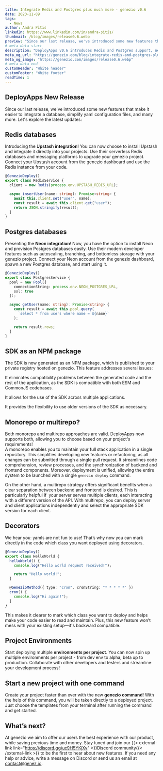 ```yaml
---
title: Integrate Redis and Postgres plus much more - genezio v0.6
date: 2023-11-09
tags:
  - News
author: Andra Pitis
linkedIn: https://www.linkedin.com/in/andra-pitis/
thumbnail: /blog/images/release0.6.webp
preview: "Since our last release, we've introduced some new features that make it easier to integrate a database, simplify yaml configuration files, and many more. Let's explore the latest updates"
# meta data start
description: "DeployApps v0.6 introduces Redis and Postgres support, new SDK features, and easier project setup. Discover the latest updates!"
meta_og_url: "https://genezio.com/blog/integrate-redis-and-postgres-plus-much-more-genezio-v0.6/"
meta_og_image: "https://genezio.com/images/release0.6.webp"
# meta data end
customHeader: "White header"
customFooter: "White footer"
readTime: 1
---
```


## DeployApps New Release

Since our last release, we've introduced some new features that make it easier to integrate a database, simplify yaml configuration files, and many more. Let's explore the latest updates:

## Redis databases

Introducing the **Upstash integration**! You can now choose to install Upstash and integrate it directly into your projects. Use their serverless Redis databases and messaging platforms to upgrade your genezio project. Connect your Upstash account from the genezio dashboard and use the Redis instance from your code.

```typescript
@GenezioDeploy()
export class RedisService {
  client = new Redis(process.env.UPSTASH_REDIS_URL);

  async insertUser(name: string): Promise<string> {
    await this.client.set("user", name);
    const result = await this.client.get("user");
    return JSON.stringify(result);
  }
}
```

## Postgres databases

Presenting the **Neon integration**! Now, you have the option to install Neon and provision Postgres databases easily. Use their modern developer features such as autoscaling, branching, and bottomless storage with your genezio project. Connect your Neon account from the genezio dashboard, spawn a new Postgres database, and start using it.

```typescript
@GenezioDeploy()
export class PostgresService {
  pool = new Pool({
    connectionString: process.env.NEON_POSTGRES_URL,
    ssl: true
  });

  async getUser(name: string): Promise<string> {
    const result = await this.pool.query(
      `select * from users where name = ${name}`
    );

    return result.rows;
  }
}
```

## SDK as an NPM package

The SDK is now generated as an NPM package, which is published to your private registry hosted on genezio. This feature addresses several issues:

It eliminates compatibility problems between the generated code and the rest of the application, as the SDK is compatible with both ESM and CommonJS codebases.

It allows for the use of the SDK across multiple applications.

It provides the flexibility to use older versions of the SDK as necessary.

## Monorepo or multirepo?

Both monorepo and multirepo approaches are valid. DeployApps now supports both, allowing you to choose based on your project's requirements!\
A monorepo enables you to maintain your full stack application in a single repository. This simplifies developing new features or refactoring, as all changes can be submitted through a single pull request. It streamlines code comprehension, review processes, and the synchronization of backend and frontend components. Moreover, deployment is unified, allowing the entire system to be launched with a single `genezio deploy` command.

On the other hand, a multirepo strategy offers significant benefits when a clear separation between backend and frontend is desired. This is particularly helpful if  your server serves multiple clients, each interacting with a different version of the API. With multirepo, you can deploy server and client applications independently and select the appropriate SDK version for each client.

## Decorators

We hear you: yamls are not fun to use! That’s why now you can mark directly in the code which class you want deployed using decorators.

```typescript
@GenezioDeploy()
export class HelloWorld {
  helloWorld() {
    console.log("Hello world request received!");

    return "Hello world!";
  }

  @GenezioMethod({ type: "cron", cronString: "* * * * *" })
  cron() {
    console.log("Hi again!");
  }
}
```

This makes it clearer to mark which class you want to deploy and helps make your code easier to read and maintain. Plus, this new feature won't mess with your existing setup—it's backward compatible.

## Project Environments

Start deploying multiple **environments per project**. You can now spin up multiple environments per project - from dev env to alpha, beta up to production. Collaborate with other developers and testers and streamline your development process!

## Start a new project with one command

Create your project faster than ever with the new **genezio command**! With the help of this command, you will be taken directly to a deployed project. Just choose the templates from your terminal after running the command and get started.

## What’s next?

At genezio we aim to offer our users the best experience with our product, while saving precious time and money. Stay tuned and join our {{< external-link link="https://discord.gg/uc9H5YKjXv" >}}Discord community{{< /external-link >}} to be the first to hear about new features. If you need any help or advice, write a message on Discord or send us an email at <contact@genez.io>.

